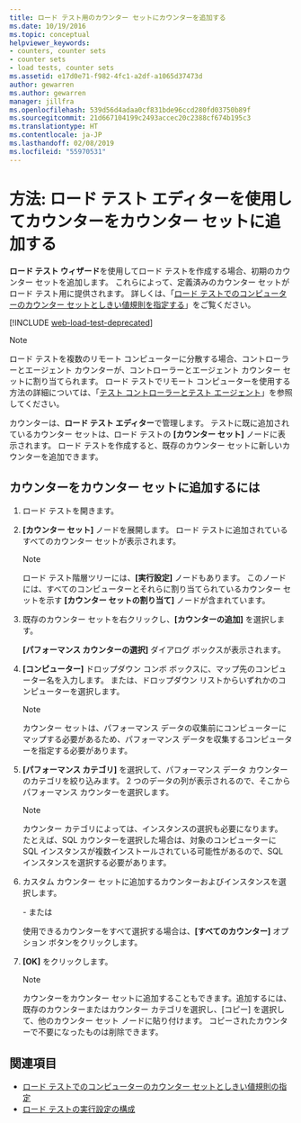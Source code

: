 ```yaml
---
title: ロード テスト用のカウンター セットにカウンターを追加する
ms.date: 10/19/2016
ms.topic: conceptual
helpviewer_keywords:
- counters, counter sets
- counter sets
- load tests, counter sets
ms.assetid: e17d0e71-f982-4fc1-a2df-a1065d37473d
author: gewarren
ms.author: gewarren
manager: jillfra
ms.openlocfilehash: 539d56d4adaa0cf831bde96ccd280fd03750b89f
ms.sourcegitcommit: 21d667104199c2493accec20c2388cf674b195c3
ms.translationtype: HT
ms.contentlocale: ja-JP
ms.lasthandoff: 02/08/2019
ms.locfileid: "55970531"
---
```

# <a name="how-to-add-counters-to-counter-sets-using-the-load-test-editor"></a>方法: ロード テスト エディターを使用してカウンターをカウンター セットに追加する

**ロード テスト ウィザード**を使用してロード テストを作成する場合、初期のカウンター セットを追加します。 これらによって、定義済みのカウンター セットがロード テスト用に提供されます。 詳しくは、「[ロード テストでのコンピューターのカウンター セットとしきい値規則を指定する](../test/specify-counter-sets-and-threshold-rules-for-load-testing.md)」をご覧ください。

[!INCLUDE [web-load-test-deprecated](includes/web-load-test-deprecated.md)]

> [!NOTE]
> ロード テストを複数のリモート コンピューターに分散する場合、コントローラーとエージェント カウンターが、コントローラーとエージェント カウンター セットに割り当てられます。 ロード テストでリモート コンピューターを使用する方法の詳細については、「[テスト コントローラーとテスト エージェント](configure-test-agents-and-controllers-for-load-tests.md)」を参照してください。

カウンターは、**ロード テスト エディター**で管理します。 テストに既に追加されているカウンター セットは、ロード テストの **[カウンター セット]** ノードに表示されます。 ロード テストを作成すると、既存のカウンター セットに新しいカウンターを追加できます。

## <a name="to-add-counters-to-a-counter-set"></a>カウンターをカウンター セットに追加するには

1.  ロード テストを開きます。

2.  **[カウンター セット]** ノードを展開します。 ロード テストに追加されているすべてのカウンター セットが表示されます。

    > [!NOTE]
    > ロード テスト階層ツリーには、**[実行設定]** ノードもあります。 このノードには、すべてのコンピューターとそれらに割り当てられているカウンター セットを示す **[カウンター セットの割り当て]** ノードが含まれています。

3.  既存のカウンター セットを右クリックし、**[カウンターの追加]** を選択します。

     **[パフォーマンス カウンターの選択]** ダイアログ ボックスが表示されます。

4.  **[コンピューター]** ドロップダウン コンボ ボックスに、マップ先のコンピューター名を入力します。 または、ドロップダウン リストからいずれかのコンピューターを選択します。

    > [!NOTE]
    > カウンター セットは、パフォーマンス データの収集前にコンピューターにマップする必要があるため、パフォーマンス データを収集するコンピューターを指定する必要があります。

5.  **[パフォーマンス カテゴリ]** を選択して、パフォーマンス データ カウンターのカテゴリを絞り込みます。 2 つのデータの列が表示されるので、そこからパフォーマンス カウンターを選択します。

    > [!NOTE]
    > カウンター カテゴリによっては、インスタンスの選択も必要になります。 たとえば、SQL カウンターを選択した場合は、対象のコンピューターに SQL インスタンスが複数インストールされている可能性があるので、SQL インスタンスを選択する必要があります。

6.  カスタム カウンター セットに追加するカウンターおよびインスタンスを選択します。

     \- または

     使用できるカウンターをすべて選択する場合は、**[すべてのカウンター]** オプション ボタンをクリックします。

7.  **[OK]** をクリックします。

    > [!NOTE]
    > カウンターをカウンター セットに追加することもできます。追加するには、既存のカウンターまたはカウンター カテゴリを選択し、[コピー] を選択して、他のカウンター セット ノードに貼り付けます。 コピーされたカウンターで不要になったものは削除できます。

## <a name="see-also"></a>関連項目

- [ロード テストでのコンピューターのカウンター セットとしきい値規則の指定](../test/specify-counter-sets-and-threshold-rules-for-load-testing.md)
- [ロード テストの実行設定の構成](../test/configure-load-test-run-settings.md)